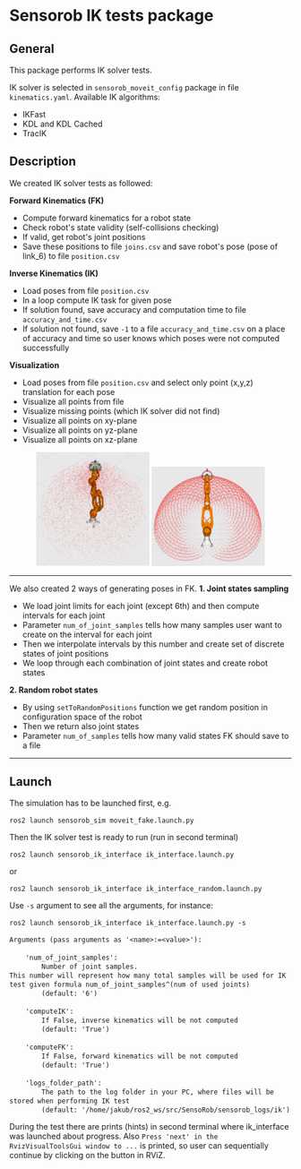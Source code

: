 # Sensorob IK tests package

## General
This package performs IK solver tests.

IK solver is selected in `sensorob_moveit_config` package in file `kinematics.yaml`. Available IK algorithms:
- IKFast
- KDL and KDL Cached
- TracIK

## Description
We created IK solver tests as followed:

**Forward Kinematics (FK)**
- Compute forward kinematics for a robot state
- Check robot's state validity (self-collisions checking)
- If valid, get robot's joint positions
- Save these positions to file `joins.csv` and save robot's pose (pose of link_6) to file `position.csv`

**Inverse Kinematics (IK)**
- Load poses from file `position.csv`
- In a loop compute IK task for given pose
- If solution found, save accuracy and computation time to file `accuracy_and_time.csv`
- If solution not found, save `-1` to a file `accuracy_and_time.csv` on a place of accuracy and time 
so user knows which poses were not computed successfully

**Visualization**
- Load poses from file `position.csv` and select only point (x,y,z) translation for each pose
- Visualize all points from file
- Visualize missing points (which IK solver did not find)
- Visualize all points on xy-plane
- Visualize all points on yz-plane
- Visualize all points on xz-plane

<p align="center">
<img src="/media/images/ik_test_viz_all_points.png" width="40%" title="Visualized all point used for IK solver test">
<img src="/media/images/ik_test_viz_space.png" width="40%" title="Visualized selection of robot's configuration space ">
</p>

---

We also created 2 ways of generating poses in FK.
**1. Joint states sampling**
- We load joint limits for each joint (except 6th) and then compute intervals for each joint
- Parameter `num_of_joint_samples` tells how many samples user want to create on the interval for each joint
- Then we interpolate intervals by this number and create set of discrete states of joint positions
- We loop through each combination of joint states and create robot states

**2. Random robot states**
- By using `setToRandomPositions` function we get random position in configuration space of the robot
- Then we return also joint states
- Parameter `num_of_samples` tells how many valid states FK should save to a file

---

## Launch
The simulation has to be launched first, e.g.   
```
ros2 launch sensorob_sim moveit_fake.launch.py
```

Then the IK solver test is ready to run  (run in second terminal)
```
ros2 launch sensorob_ik_interface ik_interface.launch.py
```

or   
```
ros2 launch sensorob_ik_interface ik_interface_random.launch.py
```

Use `-s` argument to see all the arguments, for instance:  
```
ros2 launch sensorob_ik_interface ik_interface.launch.py -s
```

```
Arguments (pass arguments as '<name>:=<value>'):

    'num_of_joint_samples':
        Number of joint samples.
This number will represent how many total samples will be used for IK test given formula num_of_joint_samples^(num of used joints)
        (default: '6')

    'computeIK':
        If False, inverse kinematics will be not computed
        (default: 'True')

    'computeFK':
        If False, forward kinematics will be not computed
        (default: 'True')

    'logs_folder_path':
        The path to the log folder in your PC, where files will be stored when performing IK test
        (default: '/home/jakub/ros2_ws/src/SensoRob/sensorob_logs/ik')
```

During the test there are prints (hints) in second terminal where ik_interface was launched about progress.
Also `Press 'next' in the RvizVisualToolsGui window to ...` is printed, so user can sequentially continue by clicking on the button in RViZ.